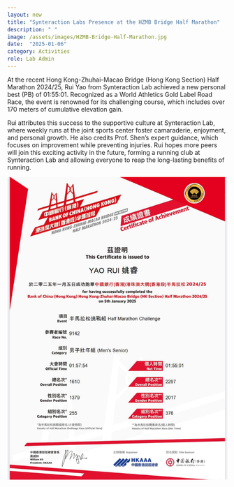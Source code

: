 ```yaml
---
layout: new
title: "Synteraction Labs Presence at the HZMB Bridge Half Marathon"
description: " "
image: /assets/images/HZMB-Bridge-Half-Marathon.jpg
date:  "2025-01-06"
category: Activities
role: Lab Admin
---
```

 At the recent Hong Kong-Zhuhai-Macao Bridge (Hong Kong Section) Half Marathon 2024/25, Rui Yao from Synteraction Lab achieved a new personal best (PB) of 01:55:01. Recognized as a World Athletics Gold Label Road Race, the event is renowned for its challenging course, which includes over 170 meters of cumulative elevation gain.

Rui attributes this success to the supportive culture at Synteraction Lab, where weekly runs at the joint sports center foster camaraderie, enjoyment, and personal growth. He also credits Prof. Shen’s expert guidance, which focuses on improvement while preventing injuries. Rui hopes more peers will join this exciting activity in the future, forming a running club at Synteraction Lab and allowing everyone to reap the long-lasting benefits of running.

![-](/assets/images/HZMB-Bridge-Half-Marathon-cert.jpg "-")
